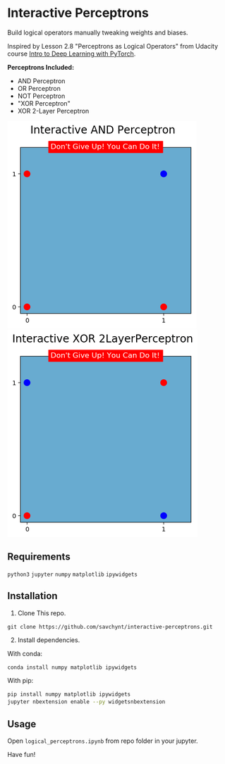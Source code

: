 # Interactive Perceptrons

Build logical operators manually tweaking weights and biases.

Inspired by Lesson 2.8 "Perceptrons as Logical Operators" from Udacity course [Intro to Deep Learning with PyTorch](https://www.udacity.com/course/deep-learning-pytorch--ud188).

**Perceptrons Included:**
* AND Perceptron
* OR  Perceptron
* NOT Perceptron
* "XOR Perceptron"
* XOR 2-Layer Perceptron

![AND Perceptron](images/and.gif)
![AND Perceptron](images/xor.gif)

## Requirements
`python3` `jupyter` `numpy` `matplotlib` `ipywidgets`

## Installation

1. Clone This repo.
```
git clone https://github.com/savchynt/interactive-perceptrons.git
```
2. Install dependencies.

With conda:
```bash
conda install numpy matplotlib ipywidgets
```
With pip:
```bash
pip install numpy matplotlib ipywidgets
jupyter nbextension enable --py widgetsnbextension
```

## Usage

Open `logical_perceptrons.ipynb` from repo folder in your jupyter.

Have fun!
